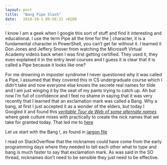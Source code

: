 ```yaml
---
layout: post
title:  "Bang Pipe Slash"
date:   2018-10-1 09:56:31 +0100
---
```



I know I am a geek when I google this sort of stuff and find it interesting and educational. I use the term Pipe all the time for the \| character, it is a fundamental character in PowerShell, you can’t get far without it. I learned it Don Jones and Jeffery Snover from watching the Microsoft Virtual Academy videos back when I was first getting certified. They used it, they even explained it in the entry level courses and I guess it is clear that it is called a Pipe because it looks like one?

For me drowning in imposter syndrome I never questioned why it was called a Pipe, I assumed that they covered this in CS undergraduate course which I didn’t take and now everyone else knows the secrete real names for tilde and I am just winging it by the seat of my pants trying to catch up. Ah but now I’m full of confidence and I feel no shame in saying that it was very recently that I learned that an exclamation mark was called a Bang. Why a bang, at first I just accepted it as a wonder of the elders, but today I Googled it and found this [_veritable Tour de Web of some alternate names_](http://www.codejacked.com/know-your-keyboard-bang-splat-whack/) where geek culture mixes with practically to create the nick names that we take for granted today. That led me to [here](https://ss64.com/bash/syntax-pronounce.html)

Let us start with the Bang !, as found in [jargon file](http://www.catb.org/~esr/jargon/html/B/bang.html)

I read on StackOverflow that the nicknames could have come from the early programming days where they needed to tell each other what to type and bang is much faster to say that exclamation mark. As was said in the SO thread, nicknames don’t need to be sensible they just need to be effective.